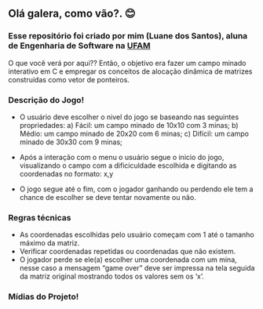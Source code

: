 ## Olá galera, como vão?. 😊

### Esse repositório foi criado por mim (Luane dos Santos), aluna de Engenharia de Software na [UFAM](https://icomp.ufam.edu.br/) 
O que você verá por aqui?? Então, o objetivo era fazer um campo minado interativo em C e empregar os conceitos de alocação dinâmica de matrizes construídas como vetor de
ponteiros.

### Descrição do Jogo!
- O usuário deve escolher o nivel do jogo se baseando nas seguintes propriedades:
    a) Fácil: um campo minado de 10x10 com 3 minas;
    b) Médio: um campo minado de 20x20 com 6 minas;
    c) Difícil: um campo minado de 30x30 com 9 minas;
  
- Após a interação com o menu o usuário segue o inicio do jogo, visualizando o campo com a dificiculdade escolhida e digitando as coordenadas no formato: x,y
- O jogo segue até o fim, com o jogador ganhando ou perdendo ele tem a chance de escolher se deve tentar novamente ou não.

### Regras técnicas
- As coordenadas escolhidas pelo usuário começam com 1 até o tamanho máximo da
matriz.
- Verificar coordenadas repetidas ou coordenadas que não existem.
- O jogador perde se ele(a) escolher uma coordenada com um mina, nesse caso a
mensagem “game over” deve ser impressa na tela seguida da matriz original mostrando
todos os valores sem os ‘x’.

### Mídias do Projeto!
